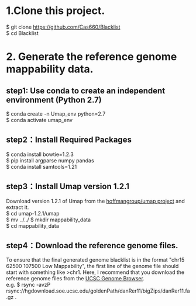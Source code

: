 # 1.Clone this project.
$ git clone https://github.com/Cas660/Blacklist <br>
$ cd Blacklist
# 2. Generate the reference genome mappability data.
## step1: Use conda to create an independent environment (Python 2.7)
$ conda create -n Umap_env python=2.7 <br>
$ conda activate umap_env
## step2：Install Required Packages
$ conda install bowtie=1.2.3 <br>
$ pip install argparse numpy pandas <br>
$ conda install samtools=1.21 <br>
## step3：Install Umap version 1.2.1
Download version 1.2.1 of Umap from the [hoffmangroup/umap project](https://github.com/hoffmangroup/umap/tags)  and extract it. <br>
$ cd umap-1.2.1/umap <br>
$ mv ../../
$ mkdir mappability_data<br>
$ cd mappability_data
## step4：Download the reference genome files.
To ensure that the final generated genome blacklist is in the format "chr15 62500 107500 Low Mappability", the first line of the genome file should start with something like >chr1.
Here, I recommend that you download the reference genome files from the [UCSC Genome Browser](https://genome.ucsc.edu/cgi-bin/hgGateway). <br>
e.g. $ rsync -avzP rsync://hgdownload.soe.ucsc.edu/goldenPath/danRer11/bigZips/danRer11.fa.gz .
